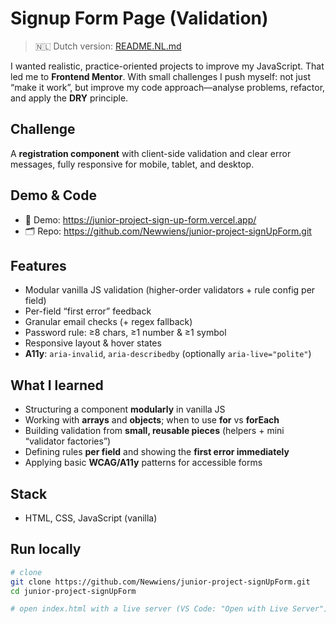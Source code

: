# Signup Form Page (Validation)

> 🇳🇱 Dutch version: [README.NL.md](./README.NL.md)

I wanted realistic, practice-oriented projects to improve my JavaScript. That led me to **Frontend Mentor**. With small challenges I push myself: not just “make it work”, but improve my code approach—analyse problems, refactor, and apply the **DRY** principle.

## Challenge

A **registration component** with client-side validation and clear error messages, fully responsive for mobile, tablet, and desktop.

## Demo & Code

- 🔗 Demo: https://junior-project-sign-up-form.vercel.app/
- 🗂️ Repo: https://github.com/Newwiens/junior-project-signUpForm.git

## Features

- Modular vanilla JS validation (higher-order validators + rule config per field)
- Per-field “first error” feedback
- Granular email checks (+ regex fallback)
- Password rule: ≥8 chars, ≥1 number & ≥1 symbol
- Responsive layout & hover states
- **A11y**: `aria-invalid`, `aria-describedby` (optionally `aria-live="polite"`)

## What I learned

- Structuring a component **modularly** in vanilla JS
- Working with **arrays** and **objects**; when to use **for** vs **forEach**
- Building validation from **small, reusable pieces** (helpers + mini “validator factories”)
- Defining rules **per field** and showing the **first error immediately**
- Applying basic **WCAG/A11y** patterns for accessible forms

## Stack

- HTML, CSS, JavaScript (vanilla)

## Run locally

```bash
# clone
git clone https://github.com/Newwiens/junior-project-signUpForm.git
cd junior-project-signUpForm

# open index.html with a live server (VS Code: "Open with Live Server")
```
